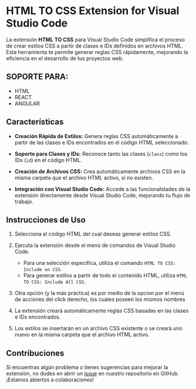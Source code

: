# HTML TO CSS Extension for Visual Studio Code

La extensión **HTML TO CSS** para Visual Studio Code simplifica el proceso de crear estilos CSS a partir de clases e IDs definidos en archivos HTML. Esta herramienta te permite generar reglas CSS rápidamente, mejorando la eficiencia en el desarrollo de tus proyectos web.

## SOPORTE PARA:

- HTML
- REACT
- ANGULAR

## Características

- **Creación Rápida de Estilos:** Genera reglas CSS automáticamente a partir de las clases e IDs encontrados en el código HTML seleccionado.

- **Soporte para Clases y IDs:** Reconoce tanto las clases (`class`) como los IDs (`id`) en el código HTML.

- **Creación de Archivos CSS:** Crea automáticamente archivos CSS en la misma carpeta que el archivo HTML activo, si no existen.

- **Integración con Visual Studio Code:** Accede a las funcionalidades de la extensión directamente desde Visual Studio Code, mejorando tu flujo de trabajo.

## Instrucciones de Uso

1. Selecciona el código HTML del cual deseas generar estilos CSS.

2. Ejecuta la extensión desde el menú de comandos de Visual Studio Code.
   - Para una selección específica, utiliza el comando `HTML TO CSS: Include on CSS`.
   - Para generar estilos a partir de todo el contenido HTML, utiliza `HTML TO CSS: Include All CSS`.

3. Otra opción (y la más práctica) es por medio de la opcion por el menú de acciones del click derecho, los cuales poseen los mismos nombres

3. La extensión creará automáticamente reglas CSS basadas en las clases e IDs encontrados.

4. Los estilos se insertarán en un archivo CSS existente o se creará uno nuevo en la misma carpeta que el archivo HTML activo.

## Contribuciones

Si encuentras algún problema o tienes sugerencias para mejorar la extensión, no dudes en abrir un [issue](https://github.com/JostyTafur/html-to-css) en nuestro repositorio en GitHub. ¡Estamos abiertos a colaboraciones!